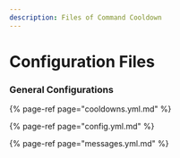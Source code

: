 ```yaml
---
description: Files of Command Cooldown
---
```


# Configuration Files

### General Configurations 

{% page-ref page="cooldowns.yml.md" %}

{% page-ref page="config.yml.md" %}

{% page-ref page="messages.yml.md" %}

